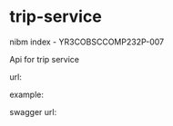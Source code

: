 # trip-service
nibm index - YR3COBSCCOMP232P-007

Api for trip service 

url: 

example: 

swagger url: 
